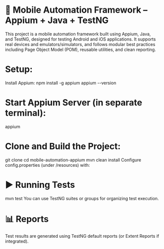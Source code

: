 # 📱 Mobile Automation Framework – Appium + Java + TestNG
This project is a mobile automation framework built using Appium, Java, and TestNG, designed for testing Android and iOS applications. It supports real devices and emulators/simulators, and follows modular best practices including Page Object Model (POM), reusable utilities, and clean reporting.

# Setup:
Install Appium:
npm install -g appium
appium --version
# Start Appium Server (in separate terminal):
appium
# Clone and Build the Project:
git clone <repo-url>
cd mobile-automation-appium
mvn clean install
Configure config.properties (under /resources) with:

# ▶️ Running Tests
mvn test
You can use TestNG suites or groups for organizing test execution.

# 📊 Reports
Test results are generated using TestNG default reports (or Extent Reports if integrated).

